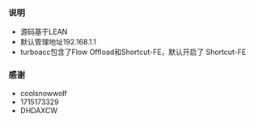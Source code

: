 ### 说明 

- 源码基于LEAN
- 默认管理地址192.168.1.1
- turboacc包含了Flow Offload和Shortcut-FE，默认开启了 Shortcut-FE
### 感谢
- coolsnowwolf
- 1715173329
- DHDAXCW
